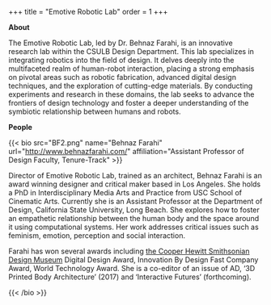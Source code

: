 +++
title = "Emotive Robotic Lab"
order = 1
+++



**About**

The Emotive Robotic Lab, led by Dr. Behnaz Farahi, is an innovative research lab within the CSULB Design Department. This lab specializes in integrating robotics into the field of design. It delves deeply into the multifaceted realm of human-robot interaction, placing a strong emphasis on pivotal areas such as robotic fabrication, advanced digital design techniques, and the exploration of cutting-edge materials. By conducting experiments and research in these domains, the lab seeks to advance the frontiers of design technology and foster a deeper understanding of the symbiotic relationship between humans and robots.


**People**

{{< bio src="BF2.png" name="Behnaz Farahi" url="http://www.behnazfarahi.com/" affiliation="Assistant Professor of Design Faculty, Tenure-Track" >}}

Director of Emotive Robotic Lab, trained as an architect, Behnaz Farahi is an award winning designer and critical maker based in Los Angeles. She holds a PhD in Interdisciplinary Media Arts and Practice from USC School of Cinematic Arts. Currently she is an Assistant Professor at the Department of Design, California State University, Long Beach. She explores how to foster an empathetic relationship between the human body and the space around it using computational systems. Her work addresses critical issues such as feminism, emotion, perception and social interaction. 

Farahi has won several awards including [the Cooper Hewitt Smithsonian Design Museum](https://www.cooperhewitt.org/national-design-awards/2021-national-design-awards-winners/#meet-the-winners) Digital Design Award, Innovation By Design Fast Company Award, World Technology Award. She is a co-editor of an issue of AD, ‘3D Printed Body Architecture’ (2017) and ‘Interactive Futures’ (forthcoming).

{{< /bio >}}

